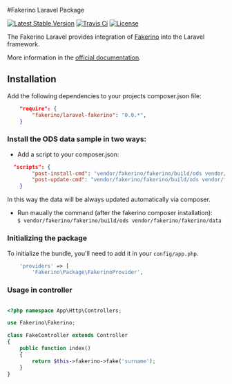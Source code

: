 #Fakerino Laravel Package

[![Latest Stable Version](https://poser.pugx.org/fakerino/laravel-fakerino/v/stable.svg)](https://packagist.org/packages/fakerino/laravel-fakerino)
[![Travis Ci](https://travis-ci.org/niklongstone/laravel-fakerino.svg?branch=master)](https://travis-ci.org/niklongstone/laravel-fakerino)
[![License](https://poser.pugx.org/fakerino/laravel-fakerino/license.svg)](https://packagist.org/packages/fakerino/laravel-fakerino)

The Fakerino Laravel provides integration of [Fakerino](https://github.com/niklongstone/Fakerino) into the Laravel framework.

More information in the [official documentation](https://github.com/niklongstone/Fakerino/wiki).

## Installation

  Add the following dependencies to your projects composer.json file:

```JSON
    "require": {
        "fakerino/laravel-fakerino": "0.0.*",
    }
```

### Install the ODS data sample in two ways:
 - Add a script to your composer.json:
```JSON
  "scripts": {
        "post-install-cmd": "vendor/fakerino/fakerino/build/ods vendor/fakerino/fakerino/data",
        "post-update-cmd": "vendor/fakerino/fakerino/build/ods vendor/fakerino/fakerino/data"
    }
```
 In this way the data will be always updated automatically via composer.

 - Run maually the command (after the fakerino composer installation):  
`$ vendor/fakerino/fakerino/build/ods vendor/fakerino/fakerino/data`

### Initializing the package

To initialize the bundle, you'll need to add it in your `config/app.php`.

```PHP
	'providers' => [
        'Fakerino\Package\FakerinoProvider',
```

### Usage in controller
```PHP

<?php namespace App\Http\Controllers;

use Fakerino\Fakerino;

class FakeController extends Controller
{
	public function index()
	{
        return $this->fakerino->fake('surname');
	}
}
```
